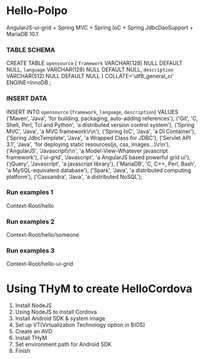 # Hello-Polpo
AngularJS-ui-grid + Spring MVC + Spring IoC + Spring JdbcDaoSupport + MariaDB 10.1
### TABLE SCHEMA
CREATE TABLE `opensource` (
	`framework` VARCHAR(128) NULL DEFAULT NULL,
	`language` VARCHAR(128) NULL DEFAULT NULL,
	`description` VARCHAR(512) NULL DEFAULT NULL
)
COLLATE='utf8_general_ci'
ENGINE=InnoDB
;
### INSERT DATA
INSERT INTO `opensource` (`framework`, `language`, `description`) VALUES
	('Maven', 'Java', 'for building, packaging, auto-adding references'),
	('Git', 'C, Shell, Perl, Tcl and Python', 'a distributed version control system'),
	('Spring MVC', 'Java', 'a MVC framework\r\n'),
	('Spring IoC', 'Java', 'a DI Container'),
	('Spring JdbcTemplate', 'Java', 'a Wrapped Class for JDBC'),
	('Servlet API 3.1', 'Java', 'for deploying static resources(js, css, images...)\r\n'),
	('AngularJS', 'Javascript\r\n', 'a Model-View-Whatever javascript framework'),
	('ui-grid', 'Javascript', 'a AngularJS based powerful grid ui'),
	('jQuery', 'Javascript', 'a javascript library'),
	('MariaDB', 'C, C++, Perl, Bash', 'a MySQL-equivalent database'),
	('Spark', 'Java', 'a distributed computing platform'),
	('Cassandra', 'Java', 'a distributed NoSQL');
### Run examples 1
Context-Root/hello
### Run examples 2
Context-Root/hello/someone
### Run examples 3
Context-Root/hello-ui-grid
# Using THyM to create HelloCordova
1. Install NodeJS
2. Using NodeJS to install Cordova
3. Install Android SDK & system image
4. Set up VT(Virtualization Technology option in BIOS)
5. Create an AVD
6. Install THyM
7. Set environment path for Android SDK
8. Finish